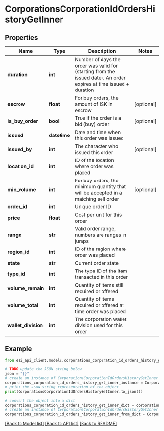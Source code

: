 # CorporationsCorporationIdOrdersHistoryGetInner


## Properties

Name | Type | Description | Notes
------------ | ------------- | ------------- | -------------
**duration** | **int** | Number of days the order was valid for (starting from the issued date). An order expires at time issued + duration | 
**escrow** | **float** | For buy orders, the amount of ISK in escrow | [optional] 
**is_buy_order** | **bool** | True if the order is a bid (buy) order | [optional] 
**issued** | **datetime** | Date and time when this order was issued | 
**issued_by** | **int** | The character who issued this order | [optional] 
**location_id** | **int** | ID of the location where order was placed | 
**min_volume** | **int** | For buy orders, the minimum quantity that will be accepted in a matching sell order | [optional] 
**order_id** | **int** | Unique order ID | 
**price** | **float** | Cost per unit for this order | 
**range** | **str** | Valid order range, numbers are ranges in jumps | 
**region_id** | **int** | ID of the region where order was placed | 
**state** | **str** | Current order state | 
**type_id** | **int** | The type ID of the item transacted in this order | 
**volume_remain** | **int** | Quantity of items still required or offered | 
**volume_total** | **int** | Quantity of items required or offered at time order was placed | 
**wallet_division** | **int** | The corporation wallet division used for this order | 

## Example

```python
from esi_api_client.models.corporations_corporation_id_orders_history_get_inner import CorporationsCorporationIdOrdersHistoryGetInner

# TODO update the JSON string below
json = "{}"
# create an instance of CorporationsCorporationIdOrdersHistoryGetInner from a JSON string
corporations_corporation_id_orders_history_get_inner_instance = CorporationsCorporationIdOrdersHistoryGetInner.from_json(json)
# print the JSON string representation of the object
print(CorporationsCorporationIdOrdersHistoryGetInner.to_json())

# convert the object into a dict
corporations_corporation_id_orders_history_get_inner_dict = corporations_corporation_id_orders_history_get_inner_instance.to_dict()
# create an instance of CorporationsCorporationIdOrdersHistoryGetInner from a dict
corporations_corporation_id_orders_history_get_inner_from_dict = CorporationsCorporationIdOrdersHistoryGetInner.from_dict(corporations_corporation_id_orders_history_get_inner_dict)
```
[[Back to Model list]](../README.md#documentation-for-models) [[Back to API list]](../README.md#documentation-for-api-endpoints) [[Back to README]](../README.md)


